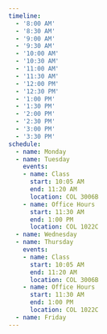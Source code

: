```yaml
---
timeline:
  - '8:00 AM'
  - '8:30 AM'
  - '9:00 AM'
  - '9:30 AM'
  - '10:00 AM'
  - '10:30 AM'
  - '11:00 AM'
  - '11:30 AM'
  - '12:00 PM'
  - '12:30 PM'
  - '1:00 PM'
  - '1:30 PM'
  - '2:00 PM'
  - '2:30 PM'
  - '3:00 PM'
  - '3:30 PM'
schedule:
  - name: Monday
  - name: Tuesday
    events:
    - name: Class
      start: 10:05 AM
      end: 11:20 AM
      location: COL 3006B
    - name: Office Hours
      start: 11:30 AM
      end: 1:00 PM
      location: COL 1022C
  - name: Wednesday
  - name: Thursday
    events:
    - name: Class
      start: 10:05 AM
      end: 11:20 AM
      location: COL 3006B
    - name: Office Hours
      start: 11:30 AM
      end: 1:00 PM
      location: COL 1022C
  - name: Friday
---
```


